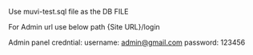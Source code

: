 Use muvi-test.sql file as the DB FILE

For Admin url 
use below path
{Site URL}/login

Admin panel credntial:
username: admin@gmail.com
password: 123456
